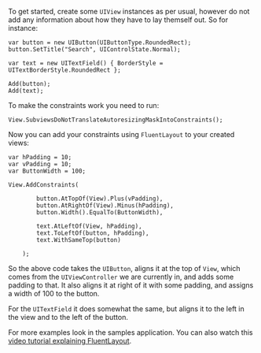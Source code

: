 To get started, create some `UIView` instances as per usual, however do not add any information about how they have to lay themself out. So for instance:

```
var button = new UIButton(UIButtonType.RoundedRect);
button.SetTitle("Search", UIControlState.Normal);

var text = new UITextField() { BorderStyle = UITextBorderStyle.RoundedRect };

Add(button);
Add(text);
```

To make the constraints work you need to run:

```
View.SubviewsDoNotTranslateAutoresizingMaskIntoConstraints();
```

Now you can add your constraints using `FluentLayout` to your created views:

```
var hPadding = 10;
var vPadding = 10;
var ButtonWidth = 100;

View.AddConstraints(

        button.AtTopOf(View).Plus(vPadding),
        button.AtRightOf(View).Minus(hPadding),
        button.Width().EqualTo(ButtonWidth),

        text.AtLeftOf(View, hPadding),
        text.ToLeftOf(button, hPadding),
        text.WithSameTop(button)

    );
```

So the above code takes the `UIButton`, aligns it at the top of `View`, which comes from the `UIViewController` we are currently in, and adds some padding to that. It also aligns it at right of it with some padding, and assigns a width of 100 to the button.

For the `UITextField` it does somewhat the same, but aligns it to the left in the view and to the left of the button.

For more examples look in the samples application. You can also watch this [video tutorial explaining FluentLayout](https://www.youtube.com/watch?v=5BAuOq-FcJM).

